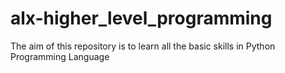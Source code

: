 # alx-higher_level_programming
The aim of this repository is to learn all the basic skills in Python Programming Language
